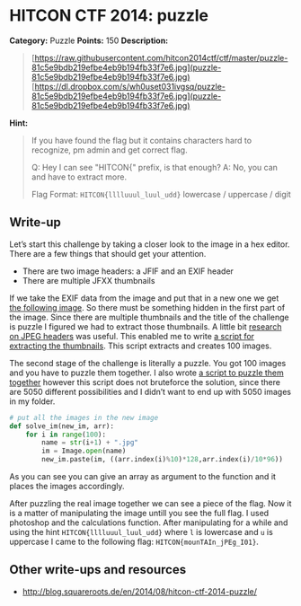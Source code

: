 # HITCON CTF 2014: puzzle

**Category:** Puzzle
**Points:** 150
**Description:**

> [https://raw.githubusercontent.com/hitcon2014ctf/ctf/master/puzzle-81c5e9bdb219efbe4eb9b194fb33f7e6.jpg](puzzle-81c5e9bdb219efbe4eb9b194fb33f7e6.jpg)
> [https://dl.dropbox.com/s/wh0uset031ivgsq/puzzle-81c5e9bdb219efbe4eb9b194fb33f7e6.jpg](puzzle-81c5e9bdb219efbe4eb9b194fb33f7e6.jpg)

**Hint:**

> If you have found the flag but it contains characters hard to recognize, pm admin and get correct flag.
>
> Q: Hey I can see "HITCON{" prefix, is that enough?
> A: No, you can and have to extract more.
>
> Flag Format: `HITCON{lllluuul_luul_udd}`
> lowercase / uppercase / digit

## Write-up

Let’s start this challenge by taking a closer look to the image in a hex editor. There are a few things that should get your attention.

* There are two image headers: a JFIF and an EXIF header
* There are multiple JFXX thumbnails

If we take the EXIF data from the image and put that in a new one we get [the following image](ExifImage.jpg). So there must be something hidden in the first part of the image. Since there are multiple thumbnails and the title of the challenge is puzzle I figured we had to extract those thumbnails. A little bit [research on JPEG headers](http://blog.bfitz.us/?p=289) was useful. This enabled me to write [a script for extracting the thumbnails](puzzlesolver.py). This script extracts and creates 100 images.

The second stage of the challenge is literally a puzzle. You got 100 images and you have to puzzle them together. I also wrote [a script to puzzle them together](puzzlesolver_part2.py) however this script does not bruteforce the solution, since there are 5050 different possibilities and I didn’t want to end up with 5050 images in my folder.

```py
# put all the images in the new image
def solve_im(new_im, arr):
    for i in range(100):
        name = str(i+1) + ".jpg"
        im = Image.open(name)
        new_im.paste(im, ((arr.index(i)%10)*128,arr.index(i)/10*96))
```

As you can see you can give an array as argument to the function and it places the images accordingly.

After puzzling the real image together we can see a piece of the flag. Now it is a matter of manipulating the image untill you see the full flag. I used photoshop and the calculations function. After manipulating for a while and using the hint `HITCON{lllluuul_luul_udd}` where `l` is lowercase and `u` is uppercase I came to the following flag: `HITCON{mounTAIn_jPEg_I01}`.

## Other write-ups and resources

* <http://blog.squareroots.de/en/2014/08/hitcon-ctf-2014-puzzle/>
